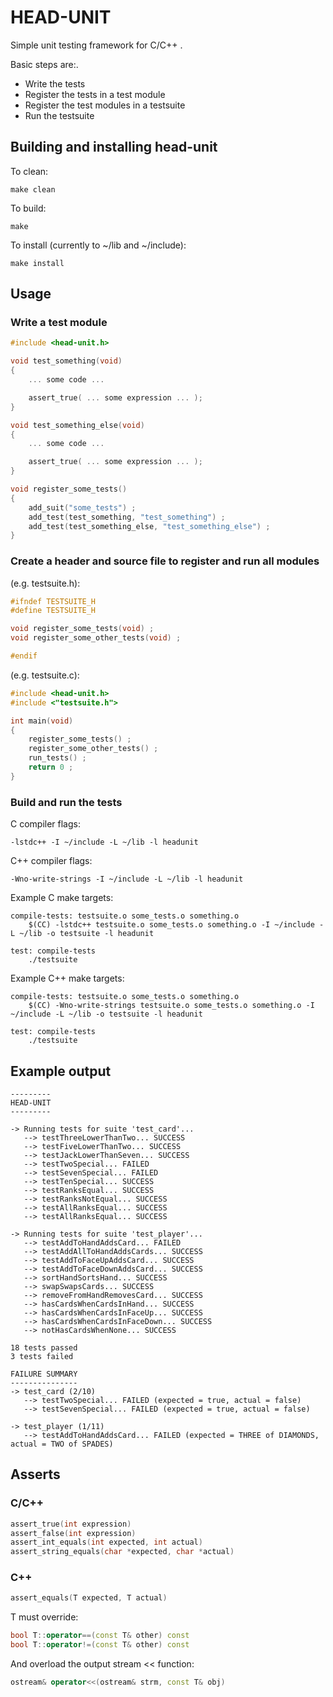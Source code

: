 HEAD-UNIT
=========

Simple unit testing framework for C/C++ .

Basic steps are:.

* Write the tests
* Register the tests in a test module
* Register the test modules in a testsuite
* Run the testsuite

Building and installing head-unit
---------------------------------

To clean:

    make clean

To build:

    make

To install (currently to ~/lib and ~/include):

    make install

Usage
-----

### Write a test module

```c
#include <head-unit.h>

void test_something(void)
{
    ... some code ...

    assert_true( ... some expression ... );
}

void test_something_else(void)
{
    ... some code ...

    assert_true( ... some expression ... );
}

void register_some_tests()
{
    add_suit("some_tests") ;
    add_test(test_something, "test_something") ;
    add_test(test_something_else, "test_something_else") ;
}
```

### Create a header and source file to register and run all modules

(e.g. testsuite.h):

```c
#ifndef TESTSUITE_H
#define TESTSUITE_H

void register_some_tests(void) ;
void register_some_other_tests(void) ;

#endif
```

(e.g. testsuite.c):

```c
#include <head-unit.h>
#include <"testsuite.h">

int main(void)
{
    register_some_tests() ;
    register_some_other_tests() ;
    run_tests() ;
    return 0 ;
}
```

### Build and run the tests

C compiler flags:

    -lstdc++ -I ~/include -L ~/lib -l headunit

C++ compiler flags:

    -Wno-write-strings -I ~/include -L ~/lib -l headunit

Example C make targets:

    compile-tests: testsuite.o some_tests.o something.o
        $(CC) -lstdc++ testsuite.o some_tests.o something.o -I ~/include -L ~/lib -o testsuite -l headunit

    test: compile-tests
        ./testsuite

Example C++ make targets:

    compile-tests: testsuite.o some_tests.o something.o
        $(CC) -Wno-write-strings testsuite.o some_tests.o something.o -I ~/include -L ~/lib -o testsuite -l headunit

    test: compile-tests
        ./testsuite

Example output
--------------

    ---------
    HEAD-UNIT
    ---------

    -> Running tests for suite 'test_card'...
       --> testThreeLowerThanTwo... SUCCESS
       --> testFiveLowerThanTwo... SUCCESS
       --> testJackLowerThanSeven... SUCCESS
       --> testTwoSpecial... FAILED
       --> testSevenSpecial... FAILED
       --> testTenSpecial... SUCCESS
       --> testRanksEqual... SUCCESS
       --> testRanksNotEqual... SUCCESS
       --> testAllRanksEqual... SUCCESS
       --> testAllRanksEqual... SUCCESS

    -> Running tests for suite 'test_player'...
       --> testAddToHandAddsCard... FAILED
       --> testAddAllToHandAddsCards... SUCCESS
       --> testAddToFaceUpAddsCard... SUCCESS
       --> testAddToFaceDownAddsCard... SUCCESS
       --> sortHandSortsHand... SUCCESS
       --> swapSwapsCards... SUCCESS
       --> removeFromHandRemovesCard... SUCCESS
       --> hasCardsWhenCardsInHand... SUCCESS
       --> hasCardsWhenCardsInFaceUp... SUCCESS
       --> hasCardsWhenCardsInFaceDown... SUCCESS
       --> notHasCardsWhenNone... SUCCESS

    18 tests passed
    3 tests failed

    FAILURE SUMMARY
    ---------------
    -> test_card (2/10)
       --> testTwoSpecial... FAILED (expected = true, actual = false)
       --> testSevenSpecial... FAILED (expected = true, actual = false)

    -> test_player (1/11)
       --> testAddToHandAddsCard... FAILED (expected = THREE of DIAMONDS, actual = TWO of SPADES)

Asserts
-------

### C/C++

```c
assert_true(int expression)
assert_false(int expression)
assert_int_equals(int expected, int actual)
assert_string_equals(char *expected, char *actual)
```

### C++

```cpp
assert_equals(T expected, T actual)
```

T must override:

```cpp
bool T::operator==(const T& other) const
bool T::operator!=(const T& other) const
```

And overload the output stream << function:

```cpp
ostream& operator<<(ostream& strm, const T& obj)
```
